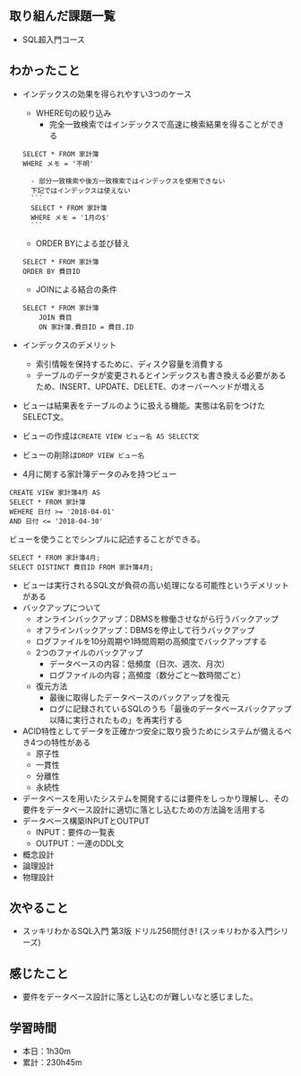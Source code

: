 ## 取り組んだ課題一覧
- SQL超入門コース
## わかったこと
- インデックスの効果を得られやすい3つのケース
    - WHERE句の絞り込み
        - 完全一致検索ではインデックスで高速に検索結果を得ることができる
    ```
    SELECT * FROM 家計簿
    WHERE メモ = '不明'
    ```
        - 部分一致検索や後方一致検索ではインデックスを使用できない
        下記ではインデックスは使えない
        ```
        SELECT * FROM 家計簿
        WHERE メモ = '1月の$'
        ```
    - ORDER BYによる並び替え

    ```
    SELECT * FROM 家計簿
    ORDER BY 費目ID
    ```
    - JOINによる結合の条件

    ```
    SELECT * FROM 家計簿
        JOIN 費目
        ON 家計簿.費目ID = 費目.ID
    ```

 - インデックスのデメリット
     - 索引情報を保持するために、ディスク容量を消費する
     - テーブルのデータが変更されるとインデックスも書き換える必要があるため、INSERT、UPDATE、DELETE、のオーバーヘッドが増える

- ビューは結果表をテーブルのように扱える機能。実態は名前をつけたSELECT文。
- ビューの作成は`CREATE VIEW ビュー名 AS SELECT文`
- ビューの削除は`DROP VIEW ビュー名`
- 4月に関する家計簿データのみを持つビュー

```
CREATE VIEW 家計簿4月 AS 
SELECT * FROM 家計簿
WEHERE 日付 >= '2018-04-01'
AND 日付 <= '2018-04-30'
```

ビューを使うことでシンプルに記述することができる。
```
SELECT * FROM 家計簿4月;
SELECT DISTINCT 費目ID FROM 家計簿4月;
```
- ビューは実行されるSQL文が負荷の高い処理になる可能性というデメリットがある
- バックアップについて
    - オンラインバックアップ：DBMSを稼働させながら行うバックアップ
    - オフラインバックアップ：DBMSを停止して行うバックアップ
    - ログファイルを10分周期や1時間周期の高頻度でバックアップする
    - 2つのファイルのバックアップ
        - データベースの内容：低頻度（日次、週次、月次）
        - ログファイルの内容；高頻度（数分ごと〜数時間ごと）
    - 復元方法
        - 最後に取得したデータベースのバックアップを復元
        - ログに記録されているSQLのうち「最後のデータベースバックアップ以降に実行されたもの」を再実行する
- ACID特性としてデータを正確かつ安全に取り扱うためにシステムが備えるべき4つの特性がある
    - 原子性
    - 一貫性
    - 分離性
    - 永続性
- データベースを用いたシステムを開発するには要件をしっかり理解し、その要件をデータベース設計に適切に落とし込むための方法論を活用する
- データベース構築INPUTとOUTPUT
    - INPUT：要件の一覧表
    - OUTPUT：一連のDDL文
- 概念設計
- 論理設計
- 物理設計
## 次やること
- スッキリわかるSQL入門 第3版 ドリル256問付き! (スッキリわかる入門シリーズ)
## 感じたこと
- 要件をデータベース設計に落とし込むのが難しいなと感じました。
## 学習時間
- 本日：1h30m
- 累計：230h45m
